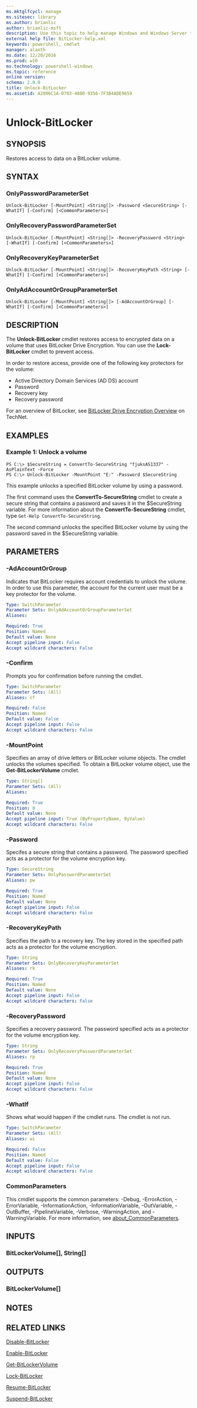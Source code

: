 ```yaml
---
ms.mktglfcycl: manage
ms.sitesec: library
ms.author: brianlic
author: brianlic-msft
description: Use this topic to help manage Windows and Windows Server technologies with Windows PowerShell.
external help file: BitLocker-help.xml
keywords: powershell, cmdlet
manager: alanth
ms.date: 12/20/2016
ms.prod: w10
ms.technology: powershell-windows
ms.topic: reference
online version: 
schema: 2.0.0
title: Unlock-BitLocker
ms.assetid: A2806C1A-0703-4800-9356-7F3B4ADE9659
---
```


# Unlock-BitLocker

## SYNOPSIS
Restores access to data on a BitLocker volume.

## SYNTAX

### OnlyPasswordParameterSet
```
Unlock-BitLocker [-MountPoint] <String[]> -Password <SecureString> [-WhatIf] [-Confirm] [<CommonParameters>]
```

### OnlyRecoveryPasswordParameterSet
```
Unlock-BitLocker [-MountPoint] <String[]> -RecoveryPassword <String> [-WhatIf] [-Confirm] [<CommonParameters>]
```

### OnlyRecoveryKeyParameterSet
```
Unlock-BitLocker [-MountPoint] <String[]> -RecoveryKeyPath <String> [-WhatIf] [-Confirm] [<CommonParameters>]
```

### OnlyAdAccountOrGroupParameterSet
```
Unlock-BitLocker [-MountPoint] <String[]> [-AdAccountOrGroup] [-WhatIf] [-Confirm] [<CommonParameters>]
```

## DESCRIPTION
The **Unlock-BitLocker** cmdlet restores access to encrypted data on a volume that uses BitLocker Drive Encryption.
You can use the **Lock-BitLocker** cmdlet to prevent access.

In order to restore access, provide one of the following key protectors for the volume: 

- Active Directory Domain Services (AD DS) account
- Password
- Recovery key
- Recovery password

For an overview of BitLocker, see [BitLocker Drive Encryption Overview](http://technet.microsoft.com/en-us/library/cc732774.aspx) on TechNet.

## EXAMPLES

### Example 1: Unlock a volume
```
PS C:\> $SecureString = ConvertTo-SecureString "fjuksAS1337" -AsPlainText -Force
PS C:\> Unlock-BitLocker -MountPoint "E:" -Password $SecureString
```

This example unlocks a specified BitLocker volume by using a password.

The first command uses the **ConvertTo-SecureString** cmdlet to create a secure string that contains a password and saves it in the $SecureString variable.
For more information about the **ConvertTo-SecureString** cmdlet, type `Get-Help ConvertTo-SecureString`.

The second command unlocks the specified BitLocker volume by using the password saved in the $SecureString variable.

## PARAMETERS

### -AdAccountOrGroup
Indicates that BitLocker requires account credentials to unlock the volume.
In order to use this parameter, the account for the current user must be a key protector for the volume.

```yaml
Type: SwitchParameter
Parameter Sets: OnlyAdAccountOrGroupParameterSet
Aliases: 

Required: True
Position: Named
Default value: None
Accept pipeline input: False
Accept wildcard characters: False
```

### -Confirm
Prompts you for confirmation before running the cmdlet.

```yaml
Type: SwitchParameter
Parameter Sets: (All)
Aliases: cf

Required: False
Position: Named
Default value: False
Accept pipeline input: False
Accept wildcard characters: False
```

### -MountPoint
Specifies an array of drive letters or BitLocker volume objects.
The cmdlet unlocks the volumes specified.
To obtain a BitLocker volume object, use the **Get-BitLockerVolume** cmdlet.

```yaml
Type: String[]
Parameter Sets: (All)
Aliases: 

Required: True
Position: 0
Default value: None
Accept pipeline input: True (ByPropertyName, ByValue)
Accept wildcard characters: False
```

### -Password
Specifes a secure string that contains a password.
The password specified acts as a protector for the volume encryption key.

```yaml
Type: SecureString
Parameter Sets: OnlyPasswordParameterSet
Aliases: pw

Required: True
Position: Named
Default value: None
Accept pipeline input: False
Accept wildcard characters: False
```

### -RecoveryKeyPath
Specifies the path to a recovery key.
The key stored in the specified path acts as a protector for the volume encryption.

```yaml
Type: String
Parameter Sets: OnlyRecoveryKeyParameterSet
Aliases: rk

Required: True
Position: Named
Default value: None
Accept pipeline input: False
Accept wildcard characters: False
```

### -RecoveryPassword
Specifies a recovery password.
The password specified acts as a protector for the volume encryption key.

```yaml
Type: String
Parameter Sets: OnlyRecoveryPasswordParameterSet
Aliases: rp

Required: True
Position: Named
Default value: None
Accept pipeline input: False
Accept wildcard characters: False
```

### -WhatIf
Shows what would happen if the cmdlet runs.
The cmdlet is not run.

```yaml
Type: SwitchParameter
Parameter Sets: (All)
Aliases: wi

Required: False
Position: Named
Default value: False
Accept pipeline input: False
Accept wildcard characters: False
```

### CommonParameters
This cmdlet supports the common parameters: -Debug, -ErrorAction, -ErrorVariable, -InformationAction, -InformationVariable, -OutVariable, -OutBuffer, -PipelineVariable, -Verbose, -WarningAction, and -WarningVariable. For more information, see [about_CommonParameters](http://go.microsoft.com/fwlink/?LinkID=113216).

## INPUTS

### BitLockerVolume[], String[]

## OUTPUTS

### BitLockerVolume[]

## NOTES

## RELATED LINKS

[Disable-BitLocker](./Disable-BitLocker.md)

[Enable-BitLocker](./Enable-BitLocker.md)

[Get-BitLockerVolume](./Get-BitLockerVolume.md)

[Lock-BitLocker](./Lock-BitLocker.md)

[Resume-BitLocker](./Resume-BitLocker.md)

[Suspend-BitLocker](./Suspend-BitLocker.md)

